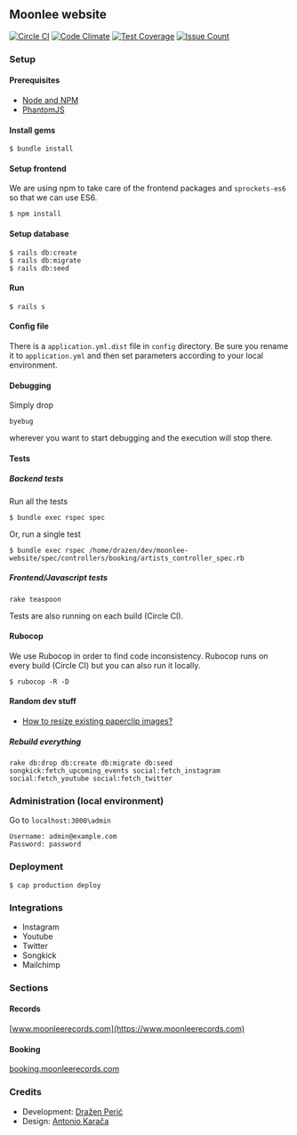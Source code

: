 ## Moonlee website

[![Circle CI](https://circleci.com/gh/moonleerecords/moonlee-website.svg?style=svg)](https://circleci.com/gh/moonleerecords/moonlee-website)
[![Code Climate](https://codeclimate.com/github/moonleerecords/moonlee-website/badges/gpa.svg)](https://codeclimate.com/github/moonleerecords/moonlee-website)
[![Test Coverage](https://codeclimate.com/github/moonleerecords/moonlee-website/badges/coverage.svg)](https://codeclimate.com/github/moonleerecords/moonlee-website/coverage)
[![Issue Count](https://codeclimate.com/github/moonleerecords/moonlee-website/badges/issue_count.svg)](https://codeclimate.com/github/moonleerecords/moonlee-website)

### Setup 

#### Prerequisites 

- [Node and NPM](https://docs.npmjs.com/getting-started/installing-node)
- [PhantomJS](http://phantomjs.org/)

#### Install gems

```
$ bundle install
```

#### Setup frontend

We are using npm to take care of the frontend packages and `sprockets-es6` so that we can use ES6.

```
$ npm install
```

#### Setup database

```
$ rails db:create
$ rails db:migrate
$ rails db:seed
```

#### Run

```
$ rails s
```

#### Config file

There is a `application.yml.dist` file in `config` directory. Be sure you rename it to `application.yml` and then set parameters according to your local environment.

#### Debugging

Simply drop

    byebug

wherever you want to start debugging and the execution will stop there.

#### Tests

##### Backend tests

Run all the tests

```
$ bundle exec rspec spec
```

Or, run a single test

```
$ bundle exec rspec /home/drazen/dev/moonlee-website/spec/controllers/booking/artists_controller_spec.rb
```

##### Frontend/Javascript tests

```
rake teaspoon
```

Tests are also running on each build (Circle CI).

#### Rubocop

We use Rubocop in order to find code inconsistency. Rubocop runs on every build (Circle CI) but you can also run it locally.

```
$ rubocop -R -D
```

#### Random dev stuff

* [How to resize existing paperclip images?](http://stackoverflow.com/a/2977610)

##### Rebuild everything

```
rake db:drop db:create db:migrate db:seed songkick:fetch_upcoming_events social:fetch_instagram social:fetch_youtube social:fetch_twitter
```

### Administration (local environment)

Go to `localhost:3000\admin`

```
Username: admin@example.com
Password: password
```

### Deployment

```
$ cap production deploy
```

### Integrations

* Instagram
* Youtube
* Twitter
* Songkick
* Mailchimp

### Sections

#### Records

[www.moonleerecords.com](https://www.moonleerecords.com)

#### Booking

[booking.moonleerecords.com](https://booking.moonleerecords.com)

### Credits

* Development: [Dražen Perić](https://echobehind.wordpress.com/)
* Design: [Antonio Karača](https://www.behance.net/antoniokaraca)

